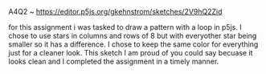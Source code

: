 A4Q2 ~ https://editor.p5js.org/gkehnstrom/sketches/2V9hQ2Zid

for this assignment i was tasked to draw a pattern with a loop in p5js. I chose to use stars in columns and rows of 8 but with everyother star being smaller so it has a difference. I chose to keep the same color for everything just for a cleaner look. This sketch I am proud of you could say becuase it looks clean and I completed the assignment in a timely manner. 

